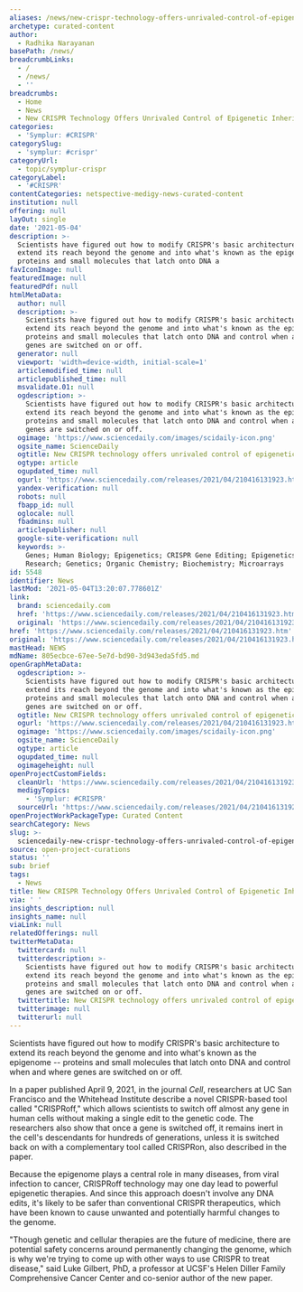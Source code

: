 ```yaml
---
aliases: /news/new-crispr-technology-offers-unrivaled-control-of-epigenetic-inheritance
archetype: curated-content
author:
  - Radhika Narayanan
basePath: /news/
breadcrumbLinks:
  - /
  - /news/
  - ''
breadcrumbs:
  - Home
  - News
  - New CRISPR Technology Offers Unrivaled Control of Epigenetic Inheritance
categories:
  - 'Symplur: #CRISPR'
categorySlug:
  - 'symplur: #crispr'
categoryUrl:
  - topic/symplur-crispr
categoryLabel:
  - '#CRISPR'
contentCategories: netspective-medigy-news-curated-content
institution: null
offering: null
layOut: single
date: '2021-05-04'
description: >-
  Scientists have figured out how to modify CRISPR's basic architecture to
  extend its reach beyond the genome and into what's known as the epigenome --
  proteins and small molecules that latch onto DNA a
favIconImage: null
featuredImage: null
featuredPdf: null
htmlMetaData:
  author: null
  description: >-
    Scientists have figured out how to modify CRISPR's basic architecture to
    extend its reach beyond the genome and into what's known as the epigenome --
    proteins and small molecules that latch onto DNA and control when and where
    genes are switched on or off.
  generator: null
  viewport: 'width=device-width, initial-scale=1'
  articlemodified_time: null
  articlepublished_time: null
  msvalidate.01: null
  ogdescription: >-
    Scientists have figured out how to modify CRISPR's basic architecture to
    extend its reach beyond the genome and into what's known as the epigenome --
    proteins and small molecules that latch onto DNA and control when and where
    genes are switched on or off.
  ogimage: 'https://www.sciencedaily.com/images/scidaily-icon.png'
  ogsite_name: ScienceDaily
  ogtitle: New CRISPR technology offers unrivaled control of epigenetic inheritance
  ogtype: article
  ogupdated_time: null
  ogurl: 'https://www.sciencedaily.com/releases/2021/04/210416131923.htm'
  yandex-verification: null
  robots: null
  fbapp_id: null
  oglocale: null
  fbadmins: null
  articlepublisher: null
  google-site-verification: null
  keywords: >-
    Genes; Human Biology; Epigenetics; CRISPR Gene Editing; Epigenetics
    Research; Genetics; Organic Chemistry; Biochemistry; Microarrays
id: 5548
identifier: News
lastMod: '2021-05-04T13:20:07.778601Z'
link:
  brand: sciencedaily.com
  href: 'https://www.sciencedaily.com/releases/2021/04/210416131923.htm'
  original: 'https://www.sciencedaily.com/releases/2021/04/210416131923.htm'
href: 'https://www.sciencedaily.com/releases/2021/04/210416131923.htm'
original: 'https://www.sciencedaily.com/releases/2021/04/210416131923.htm'
mastHead: NEWS
mdName: 805ecbce-67ee-5e7d-bd90-3d943eda5fd5.md
openGraphMetaData:
  ogdescription: >-
    Scientists have figured out how to modify CRISPR's basic architecture to
    extend its reach beyond the genome and into what's known as the epigenome --
    proteins and small molecules that latch onto DNA and control when and where
    genes are switched on or off.
  ogtitle: New CRISPR technology offers unrivaled control of epigenetic inheritance
  ogurl: 'https://www.sciencedaily.com/releases/2021/04/210416131923.htm'
  ogimage: 'https://www.sciencedaily.com/images/scidaily-icon.png'
  ogsite_name: ScienceDaily
  ogtype: article
  ogupdated_time: null
  ogimageheight: null
openProjectCustomFields:
  cleanUrl: 'https://www.sciencedaily.com/releases/2021/04/210416131923.htm'
  medigyTopics:
    - 'Symplur: #CRISPR'
  sourceUrl: 'https://www.sciencedaily.com/releases/2021/04/210416131923.htm'
openProjectWorkPackageType: Curated Content
searchCategory: News
slug: >-
  sciencedaily-new-crispr-technology-offers-unrivaled-control-of-epigenetic-inheritance
source: open-project-curations
status: ''
sub: brief
tags:
  - News
title: New CRISPR Technology Offers Unrivaled Control of Epigenetic Inheritance
via: ' '
insights_description: null
insights_name: null
viaLink: null
relatedOfferings: null
twitterMetaData:
  twittercard: null
  twitterdescription: >-
    Scientists have figured out how to modify CRISPR's basic architecture to
    extend its reach beyond the genome and into what's known as the epigenome --
    proteins and small molecules that latch onto DNA and control when and where
    genes are switched on or off.
  twittertitle: New CRISPR technology offers unrivaled control of epigenetic inheritance
  twitterimage: null
  twitterurl: null
---
```

<p>Scientists have figured out how to modify CRISPR's basic architecture to extend its reach beyond the genome and into what's known as the epigenome -- proteins and small molecules that latch onto DNA and control when and where genes are switched on or off.</p><p>In a paper published April 9, 2021, in the journal <i>Cell</i>, researchers at UC San Francisco and the Whitehead Institute describe a novel CRISPR-based tool called "CRISPRoff," which allows scientists to switch off almost any gene in human cells without making a single edit to the genetic code. The researchers also show that once a gene is switched off, it remains inert in the cell's descendants for hundreds of generations, unless it is switched back on with a complementary tool called CRISPRon, also described in the paper.</p><p>Because the epigenome plays a central role in many diseases, from viral infection to cancer, CRISPRoff technology may one day lead to powerful epigenetic therapies. And since this approach doesn't involve any DNA edits, it's likely to be safer than conventional CRISPR therapeutics, which have been known to cause unwanted and potentially harmful changes to the genome.</p><p>"Though genetic and cellular therapies are the future of medicine, there are potential safety concerns around permanently changing the genome, which is why we're trying to come up with other ways to use CRISPR to treat disease," said Luke Gilbert, PhD, a professor at UCSF's Helen Diller Family Comprehensive Cancer Center and co-senior author of the new paper.</p>